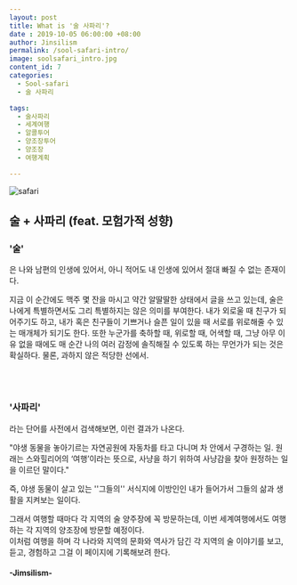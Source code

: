```yaml
---
layout: post
title: What is '술 사파리'?
date : 2019-10-05 06:00:00 +08:00
author: Jinsilism
permalink: /sool-safari-intro/
image: soolsafari_intro.jpg
content_id: 7
categories:
  - Sool-safari
  - 술 사파리

tags:
  - 술사파리
  - 세계여행
  - 알콜투어
  - 양조장투어
  - 양조장
  - 여행계획

---
```

![safari](https://lh3.googleusercontent.com/bQ_PsvvHE1qnI6R3xMvSPQtkjJ9NC4h1EP90oNT6Sp62acE1Ea3bs-TaZIAhU96h-wlXJFuRujHy_mSH1vQ8EQXD9mtNhECsfi_1WN4Zm2Z_O6qB_qFei2FuQQOyAXkOV47NPeGvSDHLkcgT992a8DRQx_bEJ5Wth0lU9OOHiFUa1evoE4EkUtWC-hMnl5l0XEWVg1ciwAEgYO89o598fD9qLTRTKqgNTxMjuCfXy8hOFWnV_LrsY0j2bmZ5QK5TRDpTfZJMSYYWvgl04jLtvf6Ui06dUNlRG10vblaqbOos8ffUjaE814J8wmCT47AOxF0R91dL3wvwzVvYpX2MSEmljM3B-XsOGhoDg_lluk9wiyMDyI_kQGay5aE2lDZWqiQ9ZUP_256lLw0KhWSSKZTANhNhn8hYDmNFiClk6fi3-qU-RWxRkrQrG7w4fwfYoDWDz4awBr0_P_tmkNDN85k0Wcw789v78fbInU5fdU_qHQq9-1WE8OBMU4s_wsbN9_ptVbgkCUZxNOULMO_ObHnumt28OJMSg84kpi9OmBHsSW528NxlUoIIihTgl1mnHDuT4PmITkoXSC0QqMrZjfMvCXUwtYJKy-mPGIvK7jmOiFQujW3zKNgzZtngoaimSil0Pvwj-oAGOe4_gmhn8NCA9v-fEsaaqbM9sx2l0QkzxleyuXldjlssc7V30AvfAy5MDWSZ-Y1s_YAJmQd7Cecn9cjyHIDPUi76AuE8h9s-Vyg=w2160-h1410-no)

## 술 + 사파리 (feat. 모험가적 성향)

### '술'

은 나와 남편의 인생에 있어서, 아니 적어도 내 인생에 있어서 절대 빠질 수 없는 존재이다.

지금 이 순간에도 맥주 몇 잔을 마시고 약간 알딸딸한 상태에서 글을 쓰고 있는데, 술은 나에게 특별하면서도 그리 특별하지는 않은 의미를 부여한다. 내가 외로울 때 친구가 되어주기도 하고, 내가 혹은 친구들이 기쁘거나 슬픈 일이 있을 때 서로를 위로해줄 수 있는 매개체가 되기도 한다. 또한 누군가를 축하할 때, 위로할 때, 어색할 때, 그냥 아무 이유 없을 때에도 매 순간 나의 여러 감정에 솔직해질 수 있도록 하는 무언가가 되는 것은 확실하다. 물론, 과하지 않은 적당한 선에서.

<br><br>

### '사파리'

라는 단어를 사전에서 검색해보면, 이런 결과가 나온다.

"야생 동물을 놓아기르는 자연공원에 자동차를 타고 다니며 차 안에서 구경하는 일. 원래는 스와힐리어의 ‘여행’이라는 뜻으로, 사냥을 하기 위하여 사냥감을 찾아 원정하는 일을 이르던 말이다."

즉, 야생 동물이 살고 있는 ''그들의'' 서식지에 이방인인 내가 들어가서 그들의 삶과 생활을 지켜보는 일이다.

그래서 여행할 때마다 각 지역의 술 양주장에 꼭 방문하는데, 이번 세계여행에서도 여행하는 각 지역의 양조장에 방문할 예정이다.
<br>
이처럼 여행을 하며 각 나라와 지역의 문화와 역사가 담긴 각 지역의 술 이야기를 보고, 듣고, 경험하고 그걸 이 페이지에 기록해보려 한다.


#### -Jimsilism-
